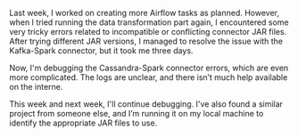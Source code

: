 Last week, I worked on creating more Airflow tasks as planned. However, when I tried running the data transformation part again, I encountered some very tricky errors related to incompatible or conflicting connector JAR files. After trying different JAR versions, I managed to resolve the issue with the Kafka-Spark connector, but it took me three days.

Now, I'm debugging the Cassandra-Spark connector errors, which are even more complicated. The logs are unclear, and there isn’t much help available on the interne.

This week and next week, I'll continue debugging. I've also found a similar project from someone else, and I’m running it on my local machine to identify the appropriate JAR files to use.